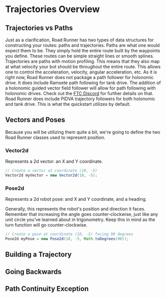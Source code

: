# Trajectories Overview

## Trajectories vs Paths

Just as a clarification, Road Runner has two types of data structures for constructing your routes: paths and trajectories. Paths are what one would expect them to be. They simply hold the entire route built by the waypoints you define. These routes can be simple straight lines or smooth splines. Trajectories are paths with motion profiling. This means that they also map at what velocity your bot should be throughout the entire route. This allows one to control the acceleration, velocity, angular acceleration, etc. As it is right now, Road Runner does not package a path follower for holonomic drive. It does include Ramsete path following for tank drive. The addition of a holonomic guided vector field follower will allow for path following with holonomic drives. Check out the [FTC Discord](https://discord.gg/first-tech-challenge) for further details on that. Road Runner does include PIDVA trajectory followers for both holonomic and tank drive. This is what the quickstart utilizes by default.

## Vectors and Poses

Because you will be utilizing them quite a bit, we're going to define the two Road Runner classes used to represent position.

### Vector2d

Represents a 2d vector: an X and Y coordinate.

```java
// Create a vector at coordinate (10, -5)
Vector2d myVector = new Vector2d(10, -5);
```

### Pose2d

Represents a 2d robot pose: and X and Y coordinate, and a heading.

Generally, this represents the robot's position and direction it faces.
Remember that increasing the angle goes counter-clockwise, just like any unit circle you've learned about in trigonometry.
Keep this in mind as the turn function will go counter-clockwise.

```java
// Create a pose at coordinate (10, -5) facing 90 degrees
Pose2d myPose = new Pose2d(10, -5, Math.toDegrees(90));
```

## Building a Trajectory

## Going Backwards

## Path Continuity Exception
